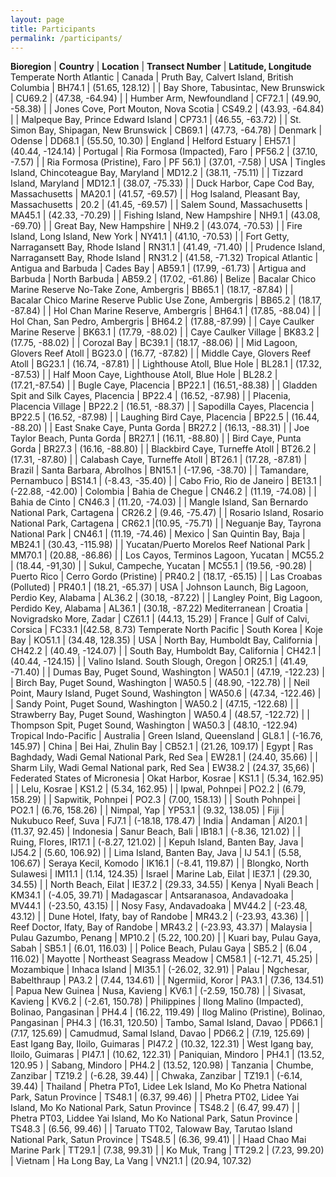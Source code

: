 ```yaml
---
layout: page
title: Participants
permalink: /participants/
---
```


**Bioregion** | **Country** | **Location** | **Transect Number** | **Latitude, Longitude**
Temperate North Atlantic | Canada | Pruth Bay, Calvert Island, British Columbia | BH74.1 | (51.65, 128.12)
 | | Bay Shore, Tabusintac, New Brunswick | CU69.2 | (47.38, -64.94)
 | | Humber Arm, Newfoundland | CF72.1 | (49.90, -58.38)
 | | Jones Cove, Port Mouton, Nova Scotia | CS49.2 | (43.93, -64.84)
 | | Malpeque Bay, Prince Edward Island | CP73.1 | (46.55, -63.72)
 | | St. Simon Bay, Shipagan, New Brunswick | CB69.1 | (47.73, -64.78)
 | Denmark | Odense | DD68.1 | (55.50, 10.30)
 | England | Helford Estuary | EH57.1 | (40.44, -124.14)
 | Portugal | Ria Formosa (Impacted), Faro | PF56.2 | (37.10, -7.57)
 | | Ria Formosa (Pristine), Faro | PF 56.1) | (37.01, -7.58)
 | USA | Tingles Island, Chincoteague Bay, Maryland | MD12.2 | (38.11, -75.11)
 | | Tizzard Island, Maryland | MD12.1 | (38.07, -75.33)
 | | Duck Harbor, Cape Cod Bay, Massachusetts | MA20.1 | (41.57, -69.57)
 | | Hog Isaland, Pleasant Bay, Massachusetts | 20.2 | (41.45, -69.57)
 | | Salem Sound, Massachusetts | MA45.1 | (42.33, -70.29)
 | | Fishing Island, New Hampshire | NH9.1 | (43.08, -69.70)
 | | Great Bay, New Hampshire | NH9.2 | (43.074, -70.53)
 | | Fire Island, Long Island, New York | NY41.1 | (41.10, -70.53)
 | | Fort Getty, Narragansett Bay, Rhode Island | RN31.1 | (41.49, -71.40)
 | | Prudence Island, Narragansett Bay, Rhode Island | RN31.2 | (41.58, -71.32)
Tropical Atlantic | Antigua and Barbuda | Cades Bay | AB59.1 | (17.99, -61.73)
 | Artigua and Barbuda | North Barbuda | AB59.2 | (17.02, -61.86)
 | Belize | Bacalar Chico Marine Reserve No-Take Zone, Ambergris | BB65.1 | (18.17, -87.84)
 | | Bacalar Chico Marine Reserve Public Use Zone, Ambergris | BB65.2 | (18.17, -87.84)
 | | Hol Chan Marine Reserve, Ambergris | BH64.1 | (17.85, -88.04)
 | | Hol Chan, San Pedro, Ambergris | BH64.2 | (17.88,-87.99)
 | | Caye Caulker Marine Reserve | BK63.1 | (17.79, -88.02)
 | | Caye Caulker Village | BK83.2 | (17.75, -88.02)
 | | Corozal Bay | BC39.1 | (18.17, -88.06)
 | | Mid Lagoon, Glovers Reef Atoll | BG23.0 | (16.77, -87.82)
 | | Middle Caye, Glovers Reef Atoll | BG23.1 | (16.74, -87.81)
 | | Lighthouse Atoll, Blue Hole | BL28.1 | (17.32, -87.53)
 | | Half Moon Caye, Lighthouse Atoll, Blue Hole | BL28.2 | (17.21,-87.54)
 | | Bugle Caye, Placencia | BP22.1 | (16.51,-88.38)
 | | Gladden Spit and Silk Cayes, Placencia | BP22.4 | (16.52, -87.98)
 | | Placenia, Placencia Village | BP22.2 | (16.51, -88.37)
 | | Sapodilla Cayes, Placencia | BP22.5 | (16.52, -87.98)
 | | Laughing Bird Caye, Placencia | BP22.5 | (16.44, -88.20)
 | | East Snake Caye, Punta Gorda | BR27.2 | (16.13, -88.31)
 | | Joe Taylor Beach, Punta Gorda | BR27.1 | (16.11, -88.80)
 | | Bird Caye, Punta Gorda | BR27.3 | (16.16, -88.80)
 | | Blackbird Caye, Turneffe Atoll | BT26.2 | (17.31, -87.80)
 | | Calabash Caye, Turneffe Atoll | BT26.1 | (17.28, -87.81)
 | Brazil | Santa Barbara, Abrolhos | BN15.1 | (-17.96, -38.70)
 | | Tamandare, Pernambuco | BS14.1 | (-8.43, -35.40)
 | | Cabo Frio, Rio de Janeiro | BE13.1 | (-22.88, -42.00)
 | Colombia | Bahia de Chegue | CN46.2 | (11.19, -74.08)
 | | Bahia de Cinto | CN46.3 | (11.20, -74.03)
 | | Mangle Island, San Bernardo National Park, Cartagena | CR26.2 | (9.46, -75.47)
 | | Rosario Island, Rosario National Park, Cartagena | CR62.1 |(10.95, -75.71)
 | | Neguanje Bay, Tayrona National Park | CN46.1 | (11.19, -74.46)
 | Mexico | San Quintin Bay, Baja | MB24.1 | (30.43, -115.98)
 | | Yucatan/Puerto Morelos Reef National Park | MM70.1 | (20.88, -86.86)
 | | Los Cayos, Terminos Lagoon, Yucatan | MC55.2 | (18.44, -91,30)
 | | Sukul, Campeche, Yucatan | MC55.1 | (19.56, -90.28)
 | Puerto Rico | Cerro Gordo (Pristine) | PR40.2 | (18.17, -65.15)
 | | Las Croabas (Polluted) | PR40.1 | (18.21, -65.37)
 | USA | Johnson Launch, Big Lagoon, Perdio Key, Alabama | AL36.2 | (30.18,  -87.22)
 | | Langley Point, Big Lagoon, Perdido Key, Alabama | AL36.1 | (30.18, -87.22)
Mediterranean | Croatia | Novigradsko More, Zadar | CZ61.1 | (44.13, 15.29)
 | France | Gulf of Calvi, Corsica | FC33.1 |(42.58, 8.73)
Temperate North Pacific | South Korea | Koje Bay | KO51.1 | (34.48, 128.35)
 | USA | North Bay, Humboldt Bay, California | CH42.2 | (40.49, -124.07)
 | | South Bay, Humboldt Bay, California | CH42.1 | (40.44, -124.15)
 | | Valino Island. South Slough, Oregon | OR25.1 | (41.49, -71.40)
 | | Dumas Bay, Puget Sound, Washington | WA50.1 | (47.19, -122.23)
 | | Birch Bay, Puget Sound, Washington | WA50.5 | (48.90, -122.78)
 | | Neil Point, Maury Island, Puget Sound, Washington | WA50.6 | (47.34, -122.46)
 | | Sandy Point, Puget Sound, Washington | WA50.2 | (47.15, -122.68)
 | | Strawberry Bay, Puget Sound, Washington | WA50.4 | (48.57, -122.72)
 | | Thompson Spit, Puget Sound, Washington | WA50.3 | (48.10, -122.94)
Tropical Indo-Pacific | Australia | Green Island, Queensland | GL8.1 | (-16.76, 145.97)
 | China | Bei Hai, Zhulin Bay | CB52.1 | (21.26, 109.17)
 | Egypt | Ras Baghdady, Wadi Gemal National Park, Red Sea | EW28.1 | (24.40, 35.66)
 | | Sharm Lily, Wadi Gemal National park, Red Sea | EW38.2 | (24.37, 35,66)
 | Federated States of Micronesia | Okat Harbor, Kosrae | KS1.1 | (5.34, 162.95)
 | | Lelu, Kosrae | KS1.2 | (5.34, 162.95)
 | | Ipwal, Pohnpei | PO2.2 | (6.79, 158.29)
 | | Sapwitik, Pohnpei | PO2.3 | (7.00, 158.13)
 | | South Pohnpei | PO2.1 | (6.76, 158.26)
 | | Nimpal, Yap | YP53.1 | (9.32, 138.05)
 | Fiji | Nukubuco Reef, Suva | FJ7.1 | (-18.18, 178.47)
 | India | Andaman | AI20.1 | (11.37, 92.45)
 | Indonesia | Sanur Beach, Bali | IB18.1 | (-8.36, 121.02)
 | | Ruing, Flores, IR17.1 | (-8.27, 121.02)
 | | Kepuh Island, Banten Bay, Java | IJ54.2 | (5.60, 106.92)
 | | Lima Island, Banten Bay, Java | IJ 54.1 | (5.58, 106.67)
 | Seraya Kecil, Komodo | IK16.1 | (-8.41, 119.87)
 | | Blongko, North Sulawesi | IM11.1 | (1.14, 124.35)
 | Israel | Marine Lab, Eilat | IE37.1 | (29.30, 34.55)
 | | North Beach, Eilat | IE37.2 | (29.33, 34.55)
 | Kenya | Nyali Beach | KM34.1 | (-4.05, 39.71)
 | Madagascar | Antsaranasoa, Andavadoaka | MV44.1 | (-23.50, 43.15)
 | | Nosy Fasy, Andavadoaka | MV44.2 | (-23.48, 43.12)
 | | Dune Hotel, Ifaty, bay of Randobe | MR43.2 | (-23.93, 43.36)
 | | Reef Doctor, Ifaty, Bay of Randobe | MR43.2 | (-23.93, 43.37)
 | Malaysia | Pulau Gazumbo, Penang | MP10.2 | (5.22, 100.20)
 | | Kuari bay, Pulau Gaya, Sabah | SB5.1 | (6.01, 116.03)
 | | Police Beach, Pulau Gaya | SB5.2 | (6.04 , 116.02)
 | Mayotte | Northeast Seagrass Meadow | CM58.1 | (-12.71, 45.25)
 | Mozambique | Inhaca Island | MI35.1 | (-26.02, 32.91)
 | Palau | Ngchesar, Babelthraup | PA3.2 | (7.44, 134.61)
 | | Ngermiid, Koror | PA3.1 | (7.36, 134.51)
 | Papua New Guinea | Nusa, Kavieng | KV6.1 | (-2.59, 150.78)
 | | Sivasat, Kavieng | KV6.2 | (-2.61, 150.78)
 | Philippines | Ilong Malino (Impacted), Bolinao, Pangasinan | PH4.4 | (16.22, 119.49)
 | Ilog Malino (Pristine), Bolinao, Pangasinan | PH4.3 | (16.31, 120.50)
 | Tambo, Samal Island, Davao | PD66.1 | (7.17, 125.69)
 | Camudmud, Samal Island, Davao | PD66.2 | (7.19, 125.69)
 | East Igang Bay, Iloilo, Guimaras | PI47.2 | (10.32, 122.31)
 | West Igang bay, Iloilo, Guimaras | PI47.1 | (10.62, 122.31)
 | Paniquian, Mindoro | PH4.1 | (13.52, 120.95 )
 | Sabang, Mindoro | PH4.2 | (13.52, 120.98)
 | Tanzania | Chumbe, Zanzibar | TZ19.2 | (-6.28, 39.44)
 | | Chwaka, Zanzibar | TZ19.1 | (-6.14, 39.44)
 | Thailand | Phetra PTo1, Lidee Lek Island, Mo Ko Phetra National Park, Satun Province | TS48.1 | (6.37, 99.46)
 | | Phetra PT02, Lidee Yai Island, Mo Ko National Park, Satun Province | TS48.2 | (6.47, 99.47)
 | | Phetra PT03, Liddee Yai Island, Mo Ko National Park, Satun Province | TS48.3 | (6.56, 99.46)
 | | Taruato TT02, Talowaw Bay, Tarutao Island National Park, Satun Province | TS48.5 | (6.36, 99.41)
 | | Haad Chao Mai Marine Park | TT29.1 | (7.38, 99.31)
 | | Ko Muk, Trang | TT29.2 | (7.23, 99.20)
 | Vietnam | Ha Long Bay, La Vang | VN21.1 | (20.94, 107.32)

 
 
 

